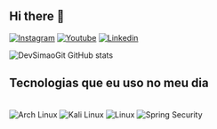 
## Hi there 👋

[![Instagram](https://img.shields.io/badge/Instagram-E4405F?style=for-the-badge&logo=instagram&logoColor=white)](https://bit.ly/m_simao1)
[![Youtube](https://img.shields.io/badge/YouTube-FF0000?style=for-the-badge&logo=youtube&logoColor=white)](https://youtube.com/@simao_mateus?si=QAjAU5-Oxzv1McBM)
[![Linkedin](https://img.shields.io/badge/LinkedIn-0077B5?style=for-the-badge&logo=linkedin&logoColor=white)](https://www.linkedin.com/in/mateus-sim%C3%A3o-7ab91531a?lipi=urn%3Ali%3Apage%3Ad_flagship3_profile_view_base_contact_details%3B9DBg%2FvdJRLq7B4RUWPapFQ%3D%3D)

![DevSimaoGit GitHub stats](https://github-readme-stats.vercel.app/api?username=anuraghazra&show_icons=true&theme=dracula)

## Tecnologias que eu uso no meu dia

<div style="display: inline_block"><br/>
 <img align="center" alt="Arch Linux" src="https://img.shields.io/badge/Arch_Linux-1793D1?style=for-the-badge&logo=arch-linux&logoColor=white">
 <img align="center" alt="Kali Linux" src="https://img.shields.io/badge/Kali_Linux-557C94?style=for-the-badge&logo=kali-linux&logoColor=white">
 <img align="center" alt="Linux" src="https://img.shields.io/badge/Linux-FCC624?style=for-the-badge&logo=linux&logoColor=black">
  <img align="center" alt="Spring Security" src="https://img.shields.io/badge/Spring_Security-6DB33F?style=for-the-badge&logo=Spring-Security&logoColor=white)">
 


 

